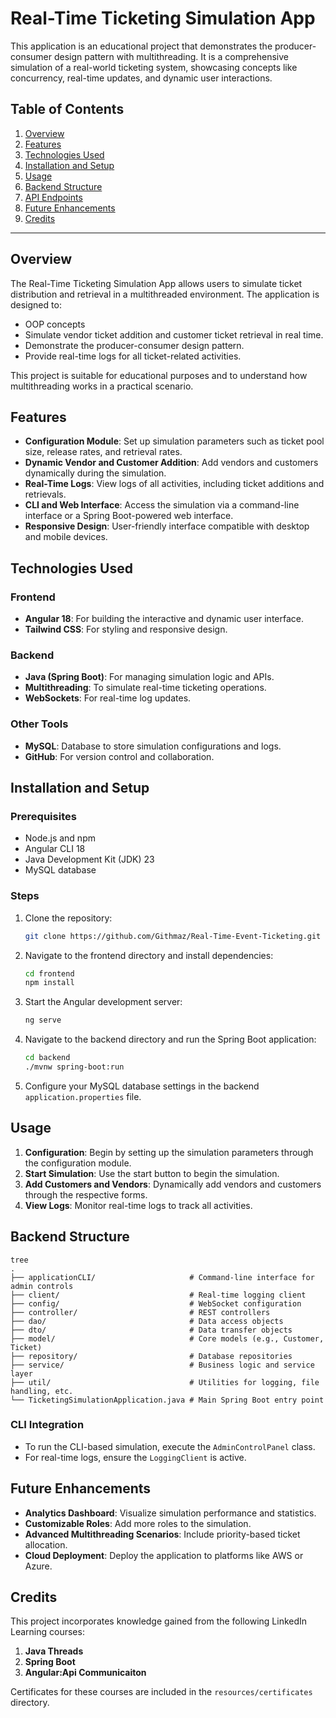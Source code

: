 # Real-Time Ticketing Simulation App

This application is an educational project that demonstrates the producer-consumer design pattern with multithreading. It is a comprehensive simulation of a real-world ticketing system, showcasing concepts like concurrency, real-time updates, and dynamic user interactions.

## Table of Contents

1. [Overview](#overview)
2. [Features](#features)
3. [Technologies Used](#technologies-used)
4. [Installation and Setup](#installation-and-setup)
5. [Usage](#usage)
6. [Backend Structure](#backend-structure)
7. [API Endpoints](#api-endpoints)
8. [Future Enhancements](#future-enhancements)
9. [Credits](#credits)

---

## Overview

The Real-Time Ticketing Simulation App allows users to simulate ticket distribution and retrieval in a multithreaded environment. The application is designed to:

- OOP concepts 
- Simulate vendor ticket addition and customer ticket retrieval in real time.
- Demonstrate the producer-consumer design pattern.
- Provide real-time logs for all ticket-related activities.

This project is suitable for educational purposes and to understand how multithreading works in a practical scenario.

## Features

- **Configuration Module**: Set up simulation parameters such as ticket pool size, release rates, and retrieval rates.
- **Dynamic Vendor and Customer Addition**: Add vendors and customers dynamically during the simulation.
- **Real-Time Logs**: View logs of all activities, including ticket additions and retrievals.
- **CLI and Web Interface**: Access the simulation via a command-line interface or a Spring Boot-powered web interface.
- **Responsive Design**: User-friendly interface compatible with desktop and mobile devices.

## Technologies Used

### Frontend
- **Angular 18**: For building the interactive and dynamic user interface.
- **Tailwind CSS**: For styling and responsive design.

### Backend
- **Java (Spring Boot)**: For managing simulation logic and APIs.
- **Multithreading**: To simulate real-time ticketing operations.
- **WebSockets**: For real-time log updates.

### Other Tools
- **MySQL**: Database to store simulation configurations and logs.
- **GitHub**: For version control and collaboration.

## Installation and Setup

### Prerequisites

- Node.js and npm
- Angular CLI 18
- Java Development Kit (JDK) 23
- MySQL database

### Steps

1. Clone the repository:
   ```bash
   git clone https://github.com/Githmaz/Real-Time-Event-Ticketing.git
   ```
2. Navigate to the frontend directory and install dependencies:
   ```bash
   cd frontend
   npm install
   ```
3. Start the Angular development server:
   ```bash
   ng serve
   ```
4. Navigate to the backend directory and run the Spring Boot application:
   ```bash
   cd backend
   ./mvnw spring-boot:run
   ```
5. Configure your MySQL database settings in the backend `application.properties` file.

## Usage

1. **Configuration**: Begin by setting up the simulation parameters through the configuration module.
2. **Start Simulation**: Use the start button to begin the simulation.
3. **Add Customers and Vendors**: Dynamically add vendors and customers through the respective forms.
4. **View Logs**: Monitor real-time logs to track all activities.

## Backend Structure

```plaintext
tree
.
├── applicationCLI/                     # Command-line interface for admin controls
├── client/                             # Real-time logging client
├── config/                             # WebSocket configuration
├── controller/                         # REST controllers
├── dao/                                # Data access objects
├── dto/                                # Data transfer objects
├── model/                              # Core models (e.g., Customer, Ticket)
├── repository/                         # Database repositories
├── service/                            # Business logic and service layer
├── util/                               # Utilities for logging, file handling, etc.
└── TicketingSimulationApplication.java # Main Spring Boot entry point

```

### CLI Integration

- To run the CLI-based simulation, execute the `AdminControlPanel` class.
- For real-time logs, ensure the `LoggingClient` is active.


## Future Enhancements

- **Analytics Dashboard**: Visualize simulation performance and statistics.
- **Customizable Roles**: Add more roles to the simulation.
- **Advanced Multithreading Scenarios**: Include priority-based ticket allocation.
- **Cloud Deployment**: Deploy the application to platforms like AWS or Azure.

## Credits

This project incorporates knowledge gained from the following LinkedIn Learning courses:

1. **Java Threads**
2. **Spring Boot**
3. **Angular:Api Communicaiton**

Certificates for these courses are included in the `resources/certificates` directory.





